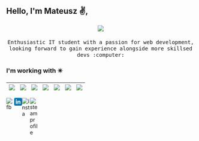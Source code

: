 ## Hello, I'm Mateusz :v:, 

<p align="center">
  <img src="https://media2.giphy.com/media/vzO0Vc8b2VBLi/giphy.gif" width=300>
  <br><br>
  <samp>
   Enthusiastic IT student  with a passion for web development, looking forward to gain experience alongside more skillsed devs :computer:
  </samp>
</p>

### I'm working with :eight_pointed_black_star: 
|<img src="https://www.flaticon.com/svg/vstatic/svg/136/136528.svg?token=exp=1617117337~hmac=d627e2d26dd5ac5b983c264fe3f369c8" width=60> | <img src="https://www.flaticon.com/svg/vstatic/svg/136/136527.svg?token=exp=1617117447~hmac=9c5761d3a6683717f82e066c2e3c9a95" width=60> | <img src="https://www.flaticon.com/svg/vstatic/svg/136/136530.svg?token=exp=1617117478~hmac=e86cabbfe5b2e65f2a06c6537207c8c8" width=60> |<img src="https://www.flaticon.com/svg/vstatic/svg/753/753244.svg?token=exp=1617118483~hmac=b5408b6abe9f6e9a032e02fd4eaa2a7e" width=60>| <img src="https://upload.wikimedia.org/wikipedia/commons/thumb/9/9a/Visual_Studio_Code_1.35_icon.svg/512px-Visual_Studio_Code_1.35_icon.svg.png" width=60>|<img src="https://encrypted-tbn0.gstatic.com/images?q=tbn:ANd9GcTyqCga05i6v6rhqKhZALTzuqHL5vLUp4IQd7W2RbkBbDWI7HjFxq2NmKokKXBzG5kLFIw&usqp=CAU" width=60>|<img src="https://www.flaticon.com/svg/vstatic/svg/753/753244.svg?token=exp=1617118483~hmac=b5408b6abe9f6e9a032e02fd4eaa2a7e" width=60>|
|:---:|:---:|:---:|:---:|:---:|:---:|:---:|


<a href="https://www.facebook.com/pierdolaq/">
  <img align="left" alt="fb" width="21px" src="https://upload.wikimedia.org/wikipedia/commons/thumb/1/1b/Facebook_icon.svg/1200px-Facebook_icon.svg.png" />
</a>
<a href="https://www.linkedin.com/in/mateusz-kudraj-ab606a1ba/">
  <img align="left" alt="Vedant Jajoo Linkdin" width="21px" src="https://raw.githubusercontent.com/edent/SuperTinyIcons/099dc12b59179d07d534069bc8551718f786d91a/images/svg/linkedin.svg" />
</a>
<a href="https://www.instagram.com/totylkopierdola/">
  <img align="left" alt="insta" width="21px" src="https://www.flaticon.com/svg/vstatic/svg/2111/2111463.svg?token=exp=1617122217~hmac=7b6f06ef0b87b80fe97d4513059d5026" />
</a>
<a href="https://steamcommunity.com/id/shorstky7/">
  <img align="left" alt="steam profile" width="21px" src="https://www.flaticon.com/svg/vstatic/svg/3/3782.svg?token=exp=1617118443~hmac=f41381af4e35f41a3cf73592ae4b88a7" />
</a><br/><br/>
<p align="center">
<!--<img alt="spotify" width="235px" src="https://spotify-github-profile.vercel.app/api/view?uid=315az42hka7jwtwpck3polrmtvwa&cover_image=false" /> -->
</p>
